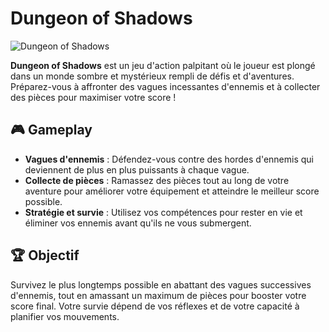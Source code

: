 # Dungeon of Shadows

![Dungeon of Shadows](./image.png)

**Dungeon of Shadows** est un jeu d'action palpitant où le joueur est plongé dans un monde sombre et mystérieux rempli de défis et d'aventures. Préparez-vous à affronter des vagues incessantes d'ennemis et à collecter des pièces pour maximiser votre score !

## 🎮 Gameplay

- **Vagues d'ennemis** : Défendez-vous contre des hordes d'ennemis qui deviennent de plus en plus puissants à chaque vague.
- **Collecte de pièces** : Ramassez des pièces tout au long de votre aventure pour améliorer votre équipement et atteindre le meilleur score possible.
- **Stratégie et survie** : Utilisez vos compétences pour rester en vie et éliminer vos ennemis avant qu'ils ne vous submergent.

## 🏆 Objectif

Survivez le plus longtemps possible en abattant des vagues successives d'ennemis, tout en amassant un maximum de pièces pour booster votre score final. Votre survie dépend de vos réflexes et de votre capacité à planifier vos mouvements.

